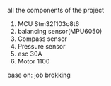 all the components of the project
1. MCU Stm32f103c8t6
2. balancing sensor(MPU6050)
3. Compass sensor
4. Pressure sensor
5. esc 30A
6. Motor 1100

base on: job brokking
